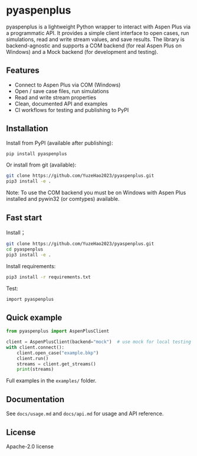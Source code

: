 # pyaspenplus

pyaspenplus is a lightweight Python wrapper to interact with Aspen Plus via a programmatic API. It provides a simple client interface to open cases, run simulations, read and write stream values, and save results. The library is backend-agnostic and supports a COM backend (for real Aspen Plus on Windows) and a Mock backend (for development and testing).

## Features

- Connect to Aspen Plus via COM (Windows)
- Open / save case files, run simulations
- Read and write stream properties
- Clean, documented API and examples
- CI workflows for testing and publishing to PyPI

## Installation

Install from PyPI (available after publishing):
```bash
pip install pyaspenplus
```
Or install from git (available):
```bash
git clone https://github.com/YuzeHao2023/pyaspenplus.git
pip3 install -e .
```
Note: To use the COM backend you must be on Windows with Aspen Plus installed and pywin32 (or comtypes) available.

## Fast start

Install；

```bash
git clone https://github.com/YuzeHao2023/pyaspenplus.git
cd pyaspenplus
pip3 install -e .
```

Install requirements:

```bash
pip3 install -r requirements.txt
```

Test:

```bash
import pyaspenplus
```

## Quick example

```python
from pyaspenplus import AspenPlusClient

client = AspenPlusClient(backend="mock")  # use mock for local testing
with client.connect():
    client.open_case("example.bkp")
    client.run()
    streams = client.get_streams()
    print(streams)
```

Full examples in the `examples/` folder.

## Documentation

See `docs/usage.md` and `docs/api.md` for usage and API reference.

## License

Apache-2.0 license
